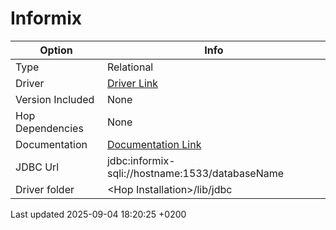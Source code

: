 <div id="header">

# Informix

</div>

<div id="content">

| Option           | Info                                                                                                            |
| ---------------- | --------------------------------------------------------------------------------------------------------------- |
| Type             | Relational                                                                                                      |
| Driver           | [Driver Link](https://download.oracle.com/otndocs/jcp/jdbc-4.0-fr-eval-oth-JSpec/)                              |
| Version Included | None                                                                                                            |
| Hop Dependencies | None                                                                                                            |
| Documentation    | [Documentation Link](https://www.ibm.com/support/knowledgecenter/en/SSGU8G_12.1.0/com.ibm.jdbc_pg.doc/jdbc.htm) |
| JDBC Url         | jdbc:informix-sqli://hostname:1533/databaseName                                                                 |
| Driver folder    | \<Hop Installation\>/lib/jdbc                                                                                   |

</div>

<div id="footer">

<div id="footer-text">

Last updated 2025-09-04 18:20:25 +0200

</div>

</div>
